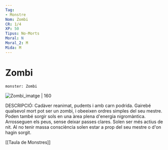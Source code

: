 ```yaml
---
Tag:
- Monstre
Nom: Zombi
CR: 1/4
XP: 50
Tipus: No-Morts
Moral: N
Moral_2: M
Mida: M
---
```

# Zombi

```statblock
monster: Zombi
```

![Zombi_imatge | 160](https://pngimg.com/uploads/zombie/zombie_PNG51.png)

DESCRIPCIÓ: 
Cadàver reanimat, pudents i amb carn podrida. Gairebé qualsevol mort pot ser un zombi, i obeeixen ordres simples del seu mestre. Poden també sorgir sols en una àrea plena d'energia nigromàntica. Arrosseguen els peus, sense deixar passes clares. Solen ser més actius de nit. Al no tenir massa consciència solen estar a prop del seu mestre o d'on hagin sorgit.

[[Taula de Monstres]]